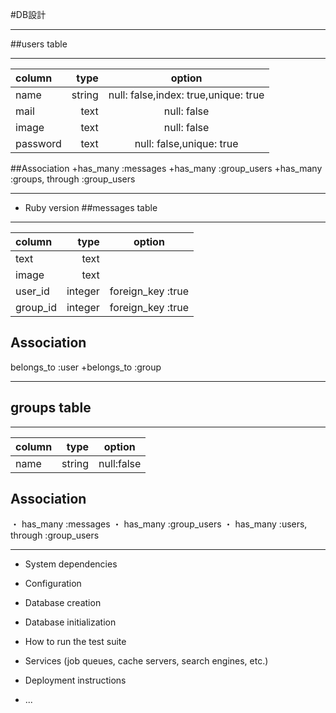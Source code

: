 #DB設計
***
##users table
***

| column | type | option |
|:-----------|------------:|:------------:|
| name       | string      | null: false,index: true,unique: true         |
| mail     | text      | null: false       |
| image       | text        | null: false         |
| password    | text          | null: false,unique: true           |

##Association
+has_many :messages
+has_many :group_users
+has_many :groups, through :group_users
***

* Ruby version
##messages table
***

| column | type | option |
|:-----------|------------:|:------------:|
| text       | text        |              |
| image      | text        |              |
| user_id    | integer     | foreign_key :true |
| group_id   | integer     | foreign_key :true |

## Association
belongs_to :user
+belongs_to :group
***

## groups table
***

| column | type | option |
|:-----------|------------:|:------------:|
| name       | string        | null:false         |


## Association
・ has_many :messages
・ has_many :group_users
・ has_many :users, through :group_users
***

* System dependencies

* Configuration

* Database creation

* Database initialization

* How to run the test suite

* Services (job queues, cache servers, search engines, etc.)

* Deployment instructions

* ...
